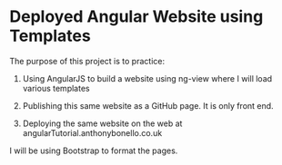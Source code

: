 # Deployed Angular Website using Templates

The purpose of this project is to practice:

1. Using AngularJS to build a website using ng-view where I will load various templates

2. Publishing this same website as a GitHub page. It is only front end.

3. Deploying the same website on the web at angularTutorial.anthonybonello.co.uk

I will be using Bootstrap to format the pages.